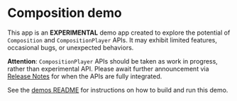 # Composition demo

This app is an **EXPERIMENTAL** demo app created to explore the potential of `Composition` and `CompositionPlayer` APIs. It may exhibit limited features, occasional bugs, or unexpected behaviors.

**Attention**: `CompositionPlayer` APIs should be taken as work in progress, rather than experimental API. Please await further announcement via [Release Notes](https://github.com/androidx/media/releases) for when the APIs are fully integrated.

See the [demos README](../README.md) for instructions on how to build and run
this demo.
